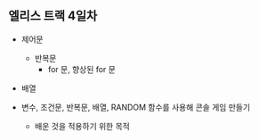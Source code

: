 엘리스 트랙 4일차
-

- 제어문
  - 반복문
    - for 문, 향상된 for 문

- 배열
- 변수, 조건문, 반복문, 배열, RANDOM 함수를 사용해 콘솔 게임 만들기
  - 배운 것을 적용하기 위한 목적